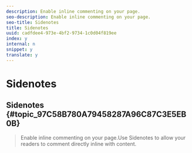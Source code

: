 ```yaml
---
description: Enable inline commenting on your page.
seo-description: Enable inline commenting on your page.
seo-title: Sidenotes
title: Sidenotes
uuid: cadfdee4-973e-4bf2-9734-1c0d04f819ee
index: y
internal: n
snippet: y
translate: y
---
```


# Sidenotes

## Sidenotes {#topic_97C58B780A79458287A96C87C3E5EB0B}
>Enable inline commenting on your page.Use Sidenotes to allow your readers to comment directly inline with content. 
